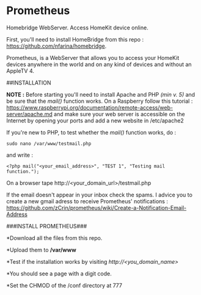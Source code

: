 # Prometheus
Homebridge WebServer. Access HomeKit device online.

First, you'll need to install HomeBridge from this repo : https://github.com/nfarina/homebridge.

Prometheus, is a WebServer that allows you to access your HomeKit devices anywhere in the world and on any kind of devices and without an AppleTV 4.

##INSTALLATION 

__NOTE :__ Before starting you'll need to install Apache and PHP _(min v. 5)_ and be sure that the _mail()_ function works.
On a Raspberry follow this tutorial : https://www.raspberrypi.org/documentation/remote-access/web-server/apache.md and make sure your web server is accessible on the Internet by opening your ports and add a new website in /etc/apache2

If you're new to PHP, to test whether the _mail()_ function works, do :
```
sudo nano /var/www/testmail.php
```
and write :
```
<?php mail("<your_email_address>", "TEST 1", "Testing mail function.");
```
On a browser tape http://\<your_domain_url\>/testmail.php

If the email doesn't appear in your inbox check the spams.
I advice you to create a new gmail adress to receive Prometheus' notifications : https://github.com/zCrin/prometheus/wiki/Create-a-Notification-Email-Address

###INSTALL PROMETHEUS###

*Download all the files from this repo.

*Upload them to __/var/www__

*Test if the installation works by visiting _http://\<you_domain_name\>_

*You should see a page with a digit code.

*Set the CHMOD of the /conf directory at 777

